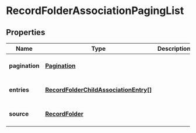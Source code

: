 # RecordFolderAssociationPagingList

## Properties
Name | Type | Description | Notes
------------ | ------------- | ------------- | -------------
**pagination** | [**Pagination**](Pagination.md) |  | [optional] [default to null]
**entries** | [**RecordFolderChildAssociationEntry[]**](RecordFolderChildAssociationEntry.md) |  | [optional] [default to null]
**source** | [**RecordFolder**](RecordFolder.md) |  | [optional] [default to null]


